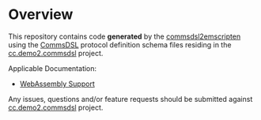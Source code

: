 # Overview
This repository contains code **generated** by the [commsdsl2emscripten](https://github.com/commschamp/commsdsl)
using the [CommsDSL](https://github.com/commschamp/CommsDSL-Specification) protocol definition schema files
residing in the [cc.demo2.commsdsl](https://github.com/commschamp/cc.demo2.commsdsl) project.

Applicable Documentation:

- [WebAssembly Support](https://github.com/commschamp/commsdsl/blob/master/doc/WebAssemblySupport.md)

Any issues, questions and/or feature requests
should be submitted against [cc.demo2.commsdsl](https://github.com/commschamp/cc.demo2.commsdsl) project.


